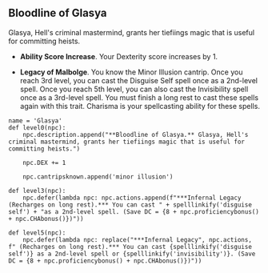 ## Bloodline of Glasya
Glasya, Hell's criminal mastermind, grants her tiefiings magic that is useful for committing heists.

* **Ability Score Increase**. Your Dexterity score increases by 1.

* **Legacy of Malbolge**. You know the Minor Illusion cantrip. Once you reach 3rd level, you can cast the Disguise Self spell once as a 2nd-level spell. Once you reach 5th level, you can also cast the Invisibility spell once as a 3rd-level spell. You must finish a long rest to cast these spells again with this trait. Charisma is your spellcasting ability for these spells.

```
name = 'Glasya'
def level0(npc):
    npc.description.append("**Bloodline of Glasya.** Glasya, Hell's criminal mastermind, grants her tiefiings magic that is useful for committing heists.")

    npc.DEX += 1

    npc.cantripsknown.append('minor illusion')

def level3(npc):
    npc.defer(lambda npc: npc.actions.append(f"***Infernal Legacy (Recharges on long rest).*** You can cast " + spelllinkify('disguise self') + "as a 2nd-level spell. (Save DC = {8 + npc.proficiencybonus() + npc.CHAbonus()})"))

def level5(npc):
    npc.defer(lambda npc: replace("***Infernal Legacy", npc.actions, f" (Recharges on long rest).*** You can cast {spelllinkify('disguise self')} as a 2nd-level spell or {spelllinkify('invisibility')}. (Save DC = {8 + npc.proficiencybonus() + npc.CHAbonus()})"))
```
